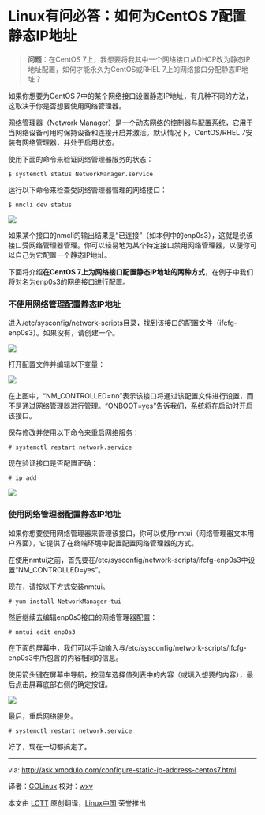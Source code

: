 Linux有问必答：如何为CentOS 7配置静态IP地址
================================================================================
> **问题**：在CentOS 7上，我想要将我其中一个网络接口从DHCP改为静态IP地址配置，如何才能永久为CentOS或RHEL 7上的网络接口分配静态IP地址？

如果你想要为CentOS 7中的某个网络接口设置静态IP地址，有几种不同的方法，这取决于你是否想要使用网络管理器。

网络管理器（Network Manager）是一个动态网络的控制器与配置系统，它用于当网络设备可用时保持设备和连接开启并激活。默认情况下，CentOS/RHEL 7安装有网络管理器，并处于启用状态。

使用下面的命令来验证网络管理器服务的状态：

    $ systemctl status NetworkManager.service

运行以下命令来检查受网络管理器管理的网络接口：

    $ nmcli dev status 

![](https://farm4.staticflickr.com/3861/15295802711_a102a3574d_z.jpg)

如果某个接口的nmcli的输出结果是“已连接”（如本例中的enp0s3），这就是说该接口受网络管理器管理。你可以轻易地为某个特定接口禁用网络管理器，以便你可以自己为它配置一个静态IP地址。

下面将介绍**在CentOS 7上为网络接口配置静态IP地址的两种方式**，在例子中我们将对名为enp0s3的网络接口进行配置。

### 不使用网络管理配置静态IP地址 ###

进入/etc/sysconfig/network-scripts目录，找到该接口的配置文件（ifcfg-enp0s3）。如果没有，请创建一个。

![](https://farm4.staticflickr.com/3911/15112399977_d3df8e15f5_z.jpg)

打开配置文件并编辑以下变量：

![](https://farm4.staticflickr.com/3880/15112184199_f4cbf269a6.jpg)

在上图中，“NM_CONTROLLED=no”表示该接口将通过该配置文件进行设置，而不是通过网络管理器进行管理。“ONBOOT=yes”告诉我们，系统将在启动时开启该接口。

保存修改并使用以下命令来重启网络服务：

    # systemctl restart network.service

现在验证接口是否配置正确：

    # ip add 

![](https://farm6.staticflickr.com/5593/15112397947_ac69a33fb4_z.jpg)

### 使用网络管理器配置静态IP地址 ###

如果你想要使用网络管理器来管理该接口，你可以使用nmtui（网络管理器文本用户界面），它提供了在终端环境中配置配置网络管理器的方式。

在使用nmtui之前，首先要在/etc/sysconfig/network-scripts/ifcfg-enp0s3中设置“NM_CONTROLLED=yes”。

现在，请按以下方式安装nmtui。

    # yum install NetworkManager-tui

然后继续去编辑enp0s3接口的网络管理器配置：

    # nmtui edit enp0s3 

在下面的屏幕中，我们可以手动输入与/etc/sysconfig/network-scripts/ifcfg-enp0s3中所包含的内容相同的信息。

使用箭头键在屏幕中导航，按回车选择值列表中的内容（或填入想要的内容），最后点击屏幕底部右侧的确定按钮。

![](https://farm4.staticflickr.com/3878/15295804521_4165c97828_z.jpg)

最后，重启网络服务。

    # systemctl restart network.service

好了，现在一切都搞定了。

--------------------------------------------------------------------------------

via: http://ask.xmodulo.com/configure-static-ip-address-centos7.html

译者：[GOLinux](https://github.com/GOLinux)
校对：[wxy](https://github.com/wxy)

本文由 [LCTT](https://github.com/LCTT/TranslateProject) 原创翻译，[Linux中国](http://linux.cn/) 荣誉推出
